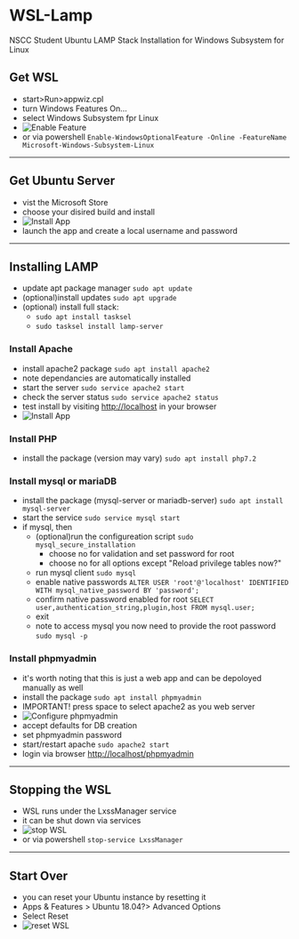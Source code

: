 # WSL-Lamp
 NSCC Student Ubuntu LAMP Stack Installation for Windows Subsystem for Linux

## Get WSL
* start>Run>appwiz.cpl
* turn Windows Features On...
* select Windows Subsystem fpr Linux
* ![Enable Feature](https://github.com/redmondmj/WSL-Lamp/blob/master/images/wsl-Install.PNG)
* or via powershell `Enable-WindowsOptionalFeature -Online -FeatureName Microsoft-Windows-Subsystem-Linux
`

---

## Get Ubuntu Server
* vist the Microsoft Store
* choose your disired build and install
* ![Install App](https://github.com/redmondmj/WSL-Lamp/blob/master/images/store-Install.PNG)
* launch the app and create a local username and password

---

## Installing LAMP 
* update apt package manager `sudo apt update`
* (optional)install updates `sudo apt upgrade`
* (optional) install full stack:
    * `sudo apt install tasksel`
    * `sudo tasksel install lamp-server`

### Install Apache
* install apache2 package `sudo apt install apache2`
* note dependancies are automatically installed
* start the server `sudo service apache2 start`
* check the server status `sudo service apache2 status`
* test install by visiting [http://localhost](http://localhost) in your browser
* ![Install App](https://github.com/redmondmj/WSL-Lamp/blob/master/images/apache-Itworks.PNG)

### Install PHP
* install the package (version may vary) `sudo apt install php7.2`

### Install mysql or mariaDB
* install the package (mysql-server or mariadb-server) `sudo apt install mysql-server`
* start the service `sudo service mysql start`
* if mysql, then
   * (optional)run the configureation script `sudo mysql_secure_installation`
       * choose no for validation and set password for root
       * choose no for all options except "Reload privilege tables now?"
   * run mysql client `sudo mysql`
   * enable native passwords `ALTER USER 'root'@'localhost' IDENTIFIED WITH mysql_native_password BY 'password';`
   * confirm native password enabled for root `SELECT user,authentication_string,plugin,host FROM mysql.user;`
   * exit
   * note to access mysql you now need to provide the root password `sudo mysql -p`

### Install phpmyadmin
* it's worth noting that this is just a web app and can be depoloyed manually as well
* install the package `sudo apt install phpmyadmin`
* IMPORTANT! press space to select apache2 as you web server
* ![Configure phpmyadmin](https://github.com/redmondmj/WSL-Lamp/blob/master/images/config-phpmyadmin.PNG)
* accept defaults for DB creation
* set phpmyadmin password
* start/restart apache `sudo apache2 start`
* login via browser [http://localhost/phpmyadmin](http://localhost/phpmyadmin)

---

## Stopping the WSL 
* WSL runs under the LxssManager service
* it can be shut down via services
* ![stop WSL](https://github.com/redmondmj/WSL-Lamp/blob/master/images/wsl-stopservice.PNG)
* or via powershell `stop-service LxssManager`

---

## Start Over
* you can reset your Ubuntu instance by resetting it
* Apps & Features > Ubuntu 18.04?> Advanced Options
* Select Reset
* ![reset WSL](https://github.com/redmondmj/WSL-Lamp/blob/master/images/wsl-resetUbuntu.PNG)
